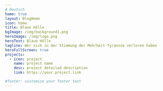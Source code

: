 ```yaml
---
# Deutsch
home: true
layout: BlogHome
icon: home
title: Blaue Hölle
bgImage: /img/background1.png
heroImage: /img/logo.png
heroText: Blaue Hölle
tagline: Wer sich in der Stimmung der Mehrheit-Tyrannie verloren haben,<br>werden schließlich Trost in der blauen(niedergeschlagenen) Hölle finden.
heroFullScreen: true
projects:
  - icon: project
    name: project name
    desc: project detailed description
    link: https://your.project.link

#footer: customize your footer text
---
```


